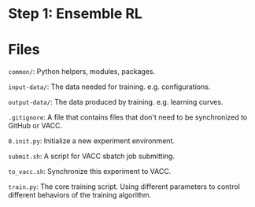 # Step 1: Ensemble RL

# Files

`common/`: Python helpers, modules, packages.

`input-data/`: The data needed for training. e.g. configurations.

`output-data/`: The data produced by training. e.g. learning curves.

`.gitignore`: A file that contains files that don't need to be synchronized to GitHub or VACC.

`0.init.py`: Initialize a new experiment environment.

`submit.sh`: A script for VACC sbatch job submitting.

`to_vacc.sh`: Synchronize this experiment to VACC.

`train.py`: The core training script. Using different parameters to control different behaviors of the training algorithm.
